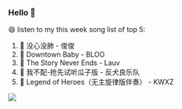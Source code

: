 

### Hello 👋

😄 listen to my this week song list of top 5:

1. 🎵 没心没肺 - 俊俊
2. 🎵 Downtown Baby - BLOO
3. 🎵 The Story Never Ends - Lauv
4. 🎵 我不配-抢先试听瓜子版 - 反犬良乐队
5. 🎵 Legend of Heroes（无主旋律版伴奏） - KWXZ

<img align="left"  src="https://github-readme-stats.vercel.app/api?username=370966584&show_icons=true&theme=radical" />